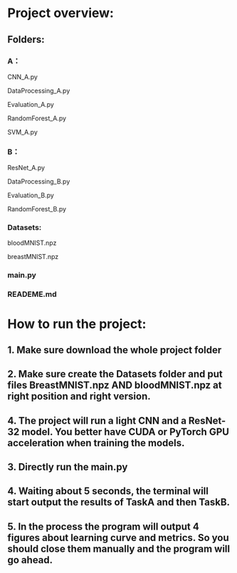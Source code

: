 # Project overview:

## Folders: 

### A：

CNN_A.py

DataProcessing_A.py

Evaluation_A.py

RandomForest_A.py

SVM_A.py

### B：

ResNet_A.py

DataProcessing_B.py

Evaluation_B.py

RandomForest_B.py

### Datasets:

bloodMNIST.npz

breastMNIST.npz

### main.py

### READEME.md

# How to run the project:

## 1. Make sure download the whole project folder

## 2. Make sure create the Datasets folder and put files BreastMNIST.npz AND bloodMNIST.npz at right position and right version.

## 4. The project will run a light CNN and a ResNet-32 model. You better have CUDA or PyTorch GPU acceleration when training the models.

## 3. Directly run the main.py

## 4. Waiting about 5 seconds, the terminal will start output the results of TaskA and then TaskB.

## 5. In the process the program will output 4 figures about learning curve and metrics. So you should close them manually and the program will go ahead.